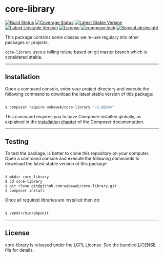 core-library
==============

[![Build Status](https://travis-ci.org/webeweb/core-library.svg?branch=master)](https://travis-ci.org/webeweb/core-library) [![Coverage Status](https://coveralls.io/repos/github/webeweb/core-library/badge.svg?branch=master)](https://coveralls.io/github/webeweb/core-library?branch=master) [![Latest Stable Version](https://poser.pugx.org/webeweb/core-library/v/stable)](https://packagist.org/packages/webeweb/core-library) [![Latest Unstable Version](https://poser.pugx.org/webeweb/core-library/v/unstable)](https://packagist.org/packages/webeweb/core-library) [![License](https://poser.pugx.org/webeweb/core-library/license)](https://packagist.org/packages/webeweb/core-library) [![composer.lock](https://poser.pugx.org/webeweb/core-library/composerlock)](https://packagist.org/packages/webeweb/core-library) [![SensioLabsInsight](https://insight.sensiolabs.com/projects/57a910cc-74d4-4727-8c89-2805241f4ee6/mini.png)](https://insight.sensiolabs.com/projects/57a910cc-74d4-4727-8c89-2805241f4ee6)

This package contains some classes we re-use regulary into other packages or projects.

`core-library` uses a rolling relese based on git master branch which is considered
stable.

---

## Installation

Open a command console, enter your project directory and execute the following
command to download the latest stable version of this package:

```bash

$ composer require webeweb/core-library "~1.0@dev"

```

This command requires you to have Composer installed globally, as explained
in the [installation chapter](https://getcomposer.org/doc/00-intro.md) of the
Composer documentation.

---

## Testing

To test the package, is better to clone this repository on your computer.
Open a command console and execute the following commands to download the latest
stable version of this package:

```bash

$ mkdir core-library
$ cd core-library
$ git clone git@github.com:webeweb/core-library.git .
$ composer install

```

Once all required libraries are installed then do:

```bash

$ vendor/bin/phpunit

```

---

## License

core-library is released under the LGPL License. See the bundled [LICENSE](LICENSE)
file for details.

